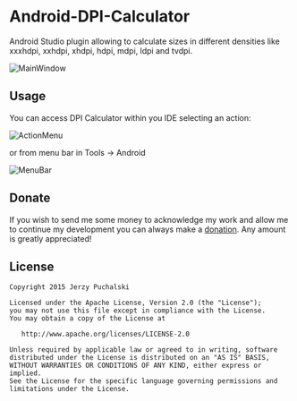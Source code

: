 # Android-DPI-Calculator
Android Studio plugin allowing to calculate sizes in different densities like xxxhdpi, xxhdpi, xhdpi, hdpi, mdpi, ldpi and tvdpi.

![MainWindow](https://raw.github.com/JerzyPuchalski/Android-DPI-Calculator/master/img/dialog.png)

Usage
------------

You can access DPI Calculator within you IDE selecting an action:

![ActionMenu](https://raw.github.com/JerzyPuchalski/Android-DPI-Calculator/master/img/action.png)


or from menu bar in Tools -> Android

![MenuBar](https://raw.github.com/JerzyPuchalski/Android-DPI-Calculator/master/img/menu.png)

Donate
-------
If you wish to send me some money to acknowledge my work and allow me to continue my development you can always make a [donation](https://www.paypal.com/cgi-bin/webscr?cmd=_s-xclick&hosted_button_id=4PWFFVP6LSDDU). Any amount is greatly appreciated!


License
-------

    Copyright 2015 Jerzy Puchalski

    Licensed under the Apache License, Version 2.0 (the "License");
    you may not use this file except in compliance with the License.
    You may obtain a copy of the License at

       http://www.apache.org/licenses/LICENSE-2.0

    Unless required by applicable law or agreed to in writing, software
    distributed under the License is distributed on an "AS IS" BASIS,
    WITHOUT WARRANTIES OR CONDITIONS OF ANY KIND, either express or implied.
    See the License for the specific language governing permissions and
    limitations under the License.
